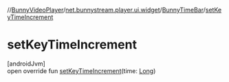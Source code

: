 //[BunnyVideoPlayer](../../../index.md)/[net.bunnystream.player.ui.widget](../index.md)/[BunnyTimeBar](index.md)/[setKeyTimeIncrement](set-key-time-increment.md)

# setKeyTimeIncrement

[androidJvm]\
open override fun [setKeyTimeIncrement](set-key-time-increment.md)(time: [Long](https://kotlinlang.org/api/latest/jvm/stdlib/kotlin-stdlib/kotlin/-long/index.html))
